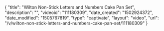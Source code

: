 {
    "title": "Wilton Non-Stick Letters and Numbers Cake Pan Set",
    "description": "",
    "videoid": "111180309",
    "date_created": "1502924372",
    "date_modified": "1505767819",
    "type": "captivate",
    "layout": "video",
    "url": "\/v\/wilton-non-stick-letters-and-numbers-cake-pan-set\/111180309"
}